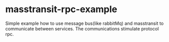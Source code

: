 # masstransit-rpc-example

Simple example how to use message bus(like rabbitMq) and masstransit to communicate between services. 
The communications stimulate protocol rpc.
